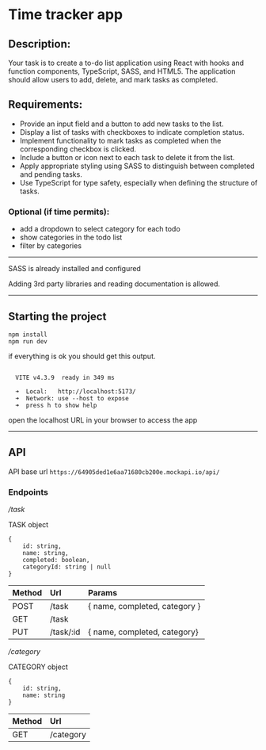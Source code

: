 # Time tracker app

## Description:

Your task is to create a to-do list application using React with hooks and function components, TypeScript, SASS, and HTML5. The application should allow users to add, delete, and mark tasks as completed.

## Requirements:

- Provide an input field and a button to add new tasks to the list.
- Display a list of tasks with checkboxes to indicate completion status.
- Implement functionality to mark tasks as completed when the corresponding checkbox is clicked.
- Include a button or icon next to each task to delete it from the list.
- Apply appropriate styling using SASS to distinguish between completed and pending tasks.
- Use TypeScript for type safety, especially when defining the structure of tasks.

### Optional (if time permits):

- add a dropdown to select category for each todo
- show categories in the todo list
- filter by categories

---

SASS is already installed and configured

Adding 3rd party libraries and reading documentation is allowed.

---

## Starting the project

```
npm install
npm run dev
```

if everything is ok you should get this output.

```

  VITE v4.3.9  ready in 349 ms

  ➜  Local:   http://localhost:5173/
  ➜  Network: use --host to expose
  ➜  press h to show help

```

open the localhost URL in your browser to access the app

---

## API

API base url `https://64905ded1e6aa71680cb200e.mockapi.io/api/`

### **Endpoints**

_/task_

TASK object

```
{
    id: string,
    name: string,
    completed: boolean,
    categoryId: string | null
}
```

| Method | Url       | Params                        |
| ------ | :-------- | :---------------------------- |
| POST   | /task     | { name, completed, category } |
| GET    | /task     |                               |
| PUT    | /task/:id | { name, completed, category}  |

_/category_

CATEGORY object

```
{
    id: string,
    name: string
}
```

| Method | Url       |
| ------ | :-------- |
| GET    | /category |
